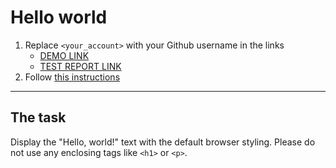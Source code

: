 # Hello world
1. Replace `<your_account>` with your Github username in the links
    - [DEMO LINK](https://kvalenty.github.io/layout_hello-world/) <br>
    - [TEST REPORT LINK](https://kvalenty.github.io/layout_hello-world/report/html_report/)
2. Follow [this instructions](https://mate-academy.github.io/layout_task-guideline/)
___

## The task 
Display the "Hello, world!" text with the default browser styling. Please do not 
use any enclosing tags like `<h1>` or `<p>`.
